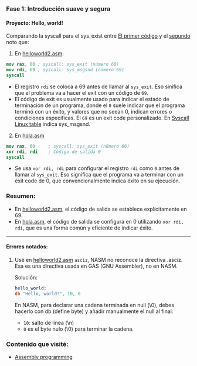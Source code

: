 ### **Fase 1: Introducción suave y segura**  
#### **Proyecto: Hello, world!**

Comparando la syscall para el sys_exist entre [El primer código](/fases/fase1_introduccion/hola.asm) y el [segundo](/fases/fase1_introduccion/helloworld2.asm) noto que:

1. En [helloworld2.asm](/fases/fase1_introduccion/helloworld2.asm):
```nasm
mov rax, 60 ; syscall: sys_exit (número 60)
mov rdi, 69 ; syscall: sys_msgsnd (número 69)
syscall
```
- El registro `rdi` se coloca a 69 antes de llamar al `sys_exit`. Eso sinifica que el problema va a hacer el exit con un código de `69`.
- El código de exit es usualmente usado para indicar el estado de terminación de un programa, donde el `0` suele indicar que el programa terminó con un éxito, y valores que no seean 0, indican errores o condiciones específicas. El `69` es un exit code personalizado. En [Syscall Linux table](https://blog.rchapman.org/posts/Linux_System_Call_Table_for_x86_64/) indica sys_msgsnd.

2. En [hola.asm](/fases/fase1_introduccion/hola.asm)
```nasm
mov rax, 60     ; syscall: sys_exit (número 60)
xor rdi, rdi    ; Código de salida 0
syscall
```
- Se usa `xor rdi, rdi` para configurar el registro `rdi` como `0` antes de llamar al `sys_exit`. Eso significa que el programa va a terminar con un exit code de 0, que convencionalmente indica éxito en su ejecución.


### Resumen:

- En [helloworld2.asm](/fases/fase1_introduccion/helloworld2.asm), el código de salida se establece explícitamente en 69.  
- En [hola.asm](/fases/fase1_introduccion/hola.asm), el código de salida se configura en 0 utilizando `xor rdi, rdi`, que es una forma común y eficiente de indicar éxito.

---
#### Errores notados:

1. Usé en [helloworld2.asm](/fases/fase1_introduccion/helloworld2.asm) `asciz`, NASM no reconoce la directiva .asciz. Esa es una directiva usada en GAS (GNU Assembler), no en NASM.

    Solución:

    ```nasm
    hello_world:
    db "Hello, world!", 10, 0
    ```
    En NASM, para declarar una cadena terminada en null (\0), debes hacerlo con db (define byte) y añadir manualmente el null al final:

    - `10`: salto de línea (\n)
    - `0` es el byte nulo (\0) para terminar la cadena.

### Contenido que visité:
- [Assembly programming](https://www.tutorialspoint.com/assembly_programming/assembly_introduction.html)